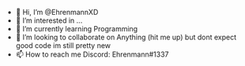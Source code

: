 - 👋 Hi, I’m @EhrenmannXD
- 👀 I’m interested in ...
- 🌱 I’m currently learning Programming
- 💞️ I’m looking to collaborate on Anything (hit me up) but dont expect good code im still pretty new
- 📫 How to reach me Discord: Ehrenmann#1337

<!---
EhrenmannXD/EhrenmannXD is a ✨ special ✨ repository because its `README.md` (this file) appears on your GitHub profile.
You can click the Preview link to take a look at your changes.
--->
